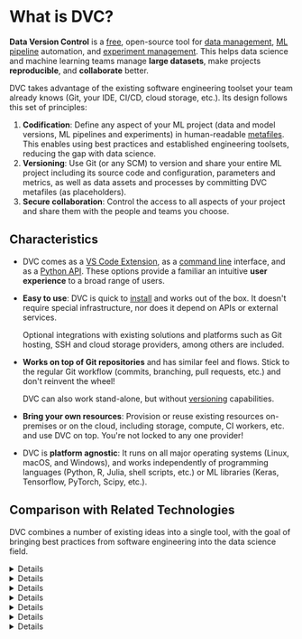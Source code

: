 # What is DVC?

<!--
## What is DVC?
-->

**Data Version Control** is a [free], open-source tool for [data management],
[ML pipeline][ml pipelines] automation, and [experiment management]. This helps
data science and machine learning teams manage **large datasets**, make projects
**reproducible**, and **collaborate** better.

DVC takes advantage of the existing software engineering toolset your team
already knows (Git, your IDE, CI/CD, cloud storage, etc.). Its design follows
this set of principles:

1. **Codification**: Define any aspect of your ML project (data and model
   versions, ML pipelines and experiments) in human-readable [metafiles]. This
   enables using best practices and established engineering toolsets, reducing
   the gap with data science.
1. **Versioning**: Use Git (or any SCM) to version and share your entire ML
   project including its source code and configuration, parameters and metrics,
   as well as data assets and processes by committing DVC metafiles (as
   placeholders).
1. **Secure collaboration**: Control the access to all aspects of your project
   and share them with the people and teams you choose.

[data management]: /doc/user-guide/data-management
[manage data]: /doc/user-guide/data-management
[ml pipelines]: /doc/user-guide/pipelines
[experiment management]: /doc/user-guide/experiment-management
[metafiles]: /doc/user-guide/project-structure

## Characteristics

- DVC comes as a [VS Code Extension], as a [command line] interface, and as a
  [Python API]. These options provide a familiar an intuitive **user
  experience** to a broad range of users.
- **Easy to use**: DVC is quick to [install](/doc/install) and works out of the
  box. It doesn't require special infrastructure, nor does it depend on APIs or
  external services.

  <admon type="tip">

  Optional integrations with existing solutions and platforms such as Git
  hosting, SSH and cloud storage providers, among others are included.

  </admon>

- **Works on top of Git repositories** and has similar feel and flows. Stick to
  the regular Git workflow (commits, branching, pull requests, etc.) and don't
  reinvent the wheel!

  <admon type="info">

  DVC can also work stand-alone, but without
  [versioning](/doc/use-cases/versioning-data-and-models) capabilities.

  </admon>

<!--
- DVC codifies data and ML experiments:

  ![](/img/reproducibility.png)
-->

- **Bring your own resources**: Provision or reuse existing resources
  on-premises or on the cloud, including storage, compute, CI workers, etc. and
  use DVC on top. You're not locked to any one provider!

- DVC is **platform agnostic**: It runs on all major operating systems (Linux,
  macOS, and Windows), and works independently of programming languages (Python,
  R, Julia, shell scripts, etc.) or ML libraries (Keras, Tensorflow, PyTorch,
  Scipy, etc.).

[free]: https://github.com/iterative/dvc/blob/master/LICENSE
[vs code extension]: /doc/vs-code-extension
[python api]: /doc/api-reference
[command line]: /doc/command-reference

## Comparison with Related Technologies

DVC combines a number of existing ideas into a single tool, with the goal of
bringing best practices from software engineering into the data science field.

<details>

### Git

DVC builds upon Git by introducing the concept of _data versioning_ – large
files that should not be stored in a Git repository, but still need to be
tracked and versioned. It leverages Git's features to enable managing different
versions of data, data pipelines, and experiments.

<admon type="info">

DVC is not fundamentally bound to Git, and can work without it (except
[versioning-related](/doc/use-cases/versioning-data-and-models) features).

</admon>

**DVC does not replace Git!** DVC [metafiles] such as `dvc.yaml` and `.dvc`
files serve as placeholders to version data and ML pipelines. These files change
along with your data, and you can use Git to place them under [version control]
as a proxy to the actual data, which is stored in a <abbr>cache</abbr> (outside
of Git).

DVC does, however, provide several commands similar to Git such as `dvc init`,
`dvc add`, `dvc checkout`, or `dvc push`, which interact with the underlying Git
repo (if one is being used, which is not required).

[version control]:
  https://git-scm.com/book/en/v2/Getting-Started-About-Version-Control

</details>

<details>

### Git-LFS (Large File Storage)

- DVC does not require special servers like Git-LFS demands. Any cloud storage
  like S3, Google Cloud Storage, or even an SSH server can be used as a [remote
  storage]. No additional databases, servers, or infrastructure are required.

- DVC does not add any hooks to the Git repo by default (although they are
  [available]).

- Git-LFS was not made with data science in mind, so it doesn't provide related
  features (e.g. [ML pipelines], [metrics](/doc/command-reference/metrics),
  etc.).

- GitHub (common Git hosting service) has a limit of 2 GB per repository.

[remote storage]: /doc/user-guide/data-management/remote-storage
[available]: /doc/command-reference/install
[pipelines]: /doc/command-reference/dag
[metrics]: /doc/command-reference/metrics

</details>

<details>

### Git-annex

- DVC can use reflinks\* or hardlinks (depending on the system) instead of
  symlinks to improve performance and the user experience.

- Git-annex is a datafile-centric system whereas DVC focuses on providing a
  workflow for machine learning and reproducible experiments. When a DVC or
  Git-annex repository is cloned via `git clone`, data files won't be copied to
  the local machine, as file contents are stored in separate
  [remotes][remote storage]. With DVC however, `.dvc` files, which provide the
  reproducible workflow, are always included in the Git repository. Hence, they
  can be executed locally with minimal effort.

- DVC optimizes file hash calculation.

<admon type="info">

\* ([copy-on-write](https://en.wikipedia.org/wiki/Copy-on-write)) links or
**reflinks** are a type of file linking available in modern file systems. Unlike
hard links or symlinks, editing reflinks is always safe, as the original
<abbr>cached</abbr> data will remain unchanged.

</admon>

</details>

<details>

### Git workflows such as Gitflow

- DVC enables a new experimentation methodology that integrates easily with
  standard Git workflows. For example, a separate branch can be created for each
  experiment, with a subsequent merge of the branch if the experiment is
  successful.

- DVC innovates by giving users the ability to easily navigate through past
  experiments without recomputing them each time.

</details>

<details>

### Workflow management systems

Systems to manage data pipelines and [dependency graphs] such as _Airflow_,
_Luigi_, etc.

- DVC is focused on data science and modeling. As a result, DVC pipelines are
  lightweight and easy to create and modify. However, DVC lacks advanced
  pipeline execution features like execution monitoring, error handling, and
  recovering.

- `dvc` is purely a command line tool without a graphical user interface (GUI)
  and doesn't run any daemons or servers. Nevertheless, DVC can generate images
  with pipeline and experiment workflow visualizations.

- See also our sister project, [CML](https://cml.dev/), that helps fill some of
  these gaps.

[dependency graphs]: /doc/user-guide/pipelines/defining-pipelines

</details>

<details>

### Experiment management software

> See also the [Experiment Management] guide.

- DVC uses Git as the underlying version control layer for data, pipelines, and
  experiments. Data versions exist as metadata in Git, as opposed to using
  external databases or APIs, so no additional services are required.

- DVC doesn't need to run any services. There's no built-in GUI as a result, but
  we also have our sister project [Studio](/doc/studio) to fill that gap.

- DVC can generate images with experiment workflow visualizations.

- DVC has transparent design. <abbr>DVC files</abbr> have a human-readable
  format and can be easily reused by external tools.

</details>

<details>

### Build automation tools

[_Make_](https://www.gnu.org/software/make/) and others.

- File tracking:

  - DVC tracks files based on their hash values (MD5) instead of using
    timestamps. This helps avoid running into heavy processes like model
    retraining when you checkout a previous version of the project (Make would
    retrain the model).

  - DVC uses file timestamps and inodes\* for optimization. This allows DVC to
    avoid recomputing all dependency file hashes, which would be highly
    problematic when working with large files (multiple GB).

- DVC utilizes a [directed acyclic graph] (DAG):

  - The dependency graph is defined implicitly by the connections between
    [stages](/doc/command-reference/run), based on their
    <abbr>dependencies</abbr> and <abbr>outputs</abbr>.

  - Each stage defines one node in the DAG, and `dvc.yaml` files contain these
    stage definitions (think Makefiles). All stages (and corresponding
    processes) are implicitly combined through their inputs and outputs,
    simplifying conflict resolution during merges.

  - DVC stages can be written manually in an intuitive `dvc.yaml` file, or
    generated by the helper command `dvc stage add`, based on a terminal
    command, its inputs, and outputs.

> \* **Inodes** are metadata file records to locate and store permissions to the
> actual file contents. See **Linking files** in
> [this doc](https://tldp.org/LDP/intro-linux/html/sect_03_03.html) for
> technical details (Linux).

[directed acyclic graph]:
  /doc/user-guide/pipelines/defining-pipelines#directed-acyclic-graph-dag

</details>
